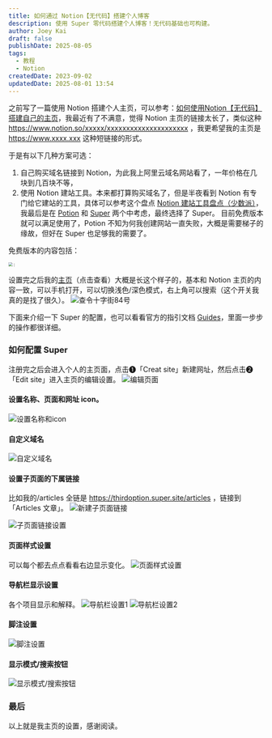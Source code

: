 ```yaml
---
title: 如何通过 Notion【无代码】搭建个人博客
description: 使用 Super 零代码搭建个人博客！无代码基础也可构建。
author: Joey Kai
draft: false
publishDate: 2025-08-05
tags:
  - 教程
  - Notion
createdDate: 2023-09-02
updatedDate: 2025-08-01 13:54
---
```

之前写了一篇使用 Notion 搭建个人主页，可以参考：[如何使用Notion【无代码】搭建自己的主页](https://www.joeytoday.com/blog/2025/notion-publish-public)，我最近有了不满意，觉得 Notion 主页的链接太长了，类似这种 https://www.notion.so/xxxxx/xxxxxxxxxxxxxxxxxxxxx ，我更希望我的主页是 https://www.xxxx.xxx 这种短链接的形式。

于是有以下几种方案可选：
1. 自己购买域名链接到 Notion，为此我上阿里云域名网站看了，一年价格在几块到几百块不等，
2. 使用 Notion 建站工具。本来都打算购买域名了，但是半夜看到 Notion 有专门给它建站的工具，具体可以参考这个盘点 [Notion 建站工具盘点（少数派）](https://client.sspai.com/post/77787#!)，我最后是在 [Potion](https://potion.so/) 和 [Super](https://super.so/) 两个中考虑，最终选择了 Super。
   目前免费版本就可以满足使用了，Potion 不知为何我创建网站一直失败，大概是需要梯子的缘故，但好在 Super 也足够我的需要了。

免费版本的内容包括：

<img src="https://joey-md-asset.oss-cn-hangzhou.aliyuncs.com/img/202309022237330.png" alt="｜" style="zoom:50%;" />

设置完之后我的[主页](https://thirdoption.super.site/)（点击查看）大概是长这个样子的，基本和 Notion 主页的内容一致，可以手机打开，可以切换浅色/深色模式，右上角可以搜索（这个开关我真的是找了很久）。
![查令十字街84号](https://joey-md-asset.oss-cn-hangzhou.aliyuncs.com/img/202309022259864.JPEG)

下面来介绍一下 Super 的配置，也可以看看官方的指引文档 [Guides](https://super.so/guides)，里面一步步的操作都很详细。

### 如何配置 Super 

注册完之后会进入个人的主页面，点击❶「Creat site」新建网址，然后点击❷「Edit site」进入主页的编辑设置。
![编辑页面](https://joey-md-asset.oss-cn-hangzhou.aliyuncs.com/img/202309022307189.png)

#### 设置名称、页面和网址 icon。
![设置名称和icon](https://joey-md-asset.oss-cn-hangzhou.aliyuncs.com/img/202309022312932.png)

#### 自定义域名
![自定义域名](https://joey-md-asset.oss-cn-hangzhou.aliyuncs.com/img/202309022313421.png)

#### 设置子页面的下属链接
比如我的/articles 全链是 https://thirdoption.super.site/articles ，链接到「Articles 文章」。
![新建子页面链接](https://joey-md-asset.oss-cn-hangzhou.aliyuncs.com/img/202309022316055.png)

![子页面链接设置](https://joey-md-asset.oss-cn-hangzhou.aliyuncs.com/img/202309022320129.png)

#### 页面样式设置
可以每个都去点点看看右边显示变化。
![页面样式设置](https://joey-md-asset.oss-cn-hangzhou.aliyuncs.com/img/202309022328071.png)

#### 导航栏显示设置
各个项目显示和解释。
![导航栏设置1](https://joey-md-asset.oss-cn-hangzhou.aliyuncs.com/img/202309022331315.png)
![导航栏设置2](https://joey-md-asset.oss-cn-hangzhou.aliyuncs.com/img/202309022334518.png)

#### 脚注设置
![脚注设置](https://joey-md-asset.oss-cn-hangzhou.aliyuncs.com/img/202309022339497.png)

#### 显示模式/搜索按钮
![显示模式/搜索按钮](https://joey-md-asset.oss-cn-hangzhou.aliyuncs.com/img/202309022343312.png)

### 最后
以上就是我主页的设置，感谢阅读。